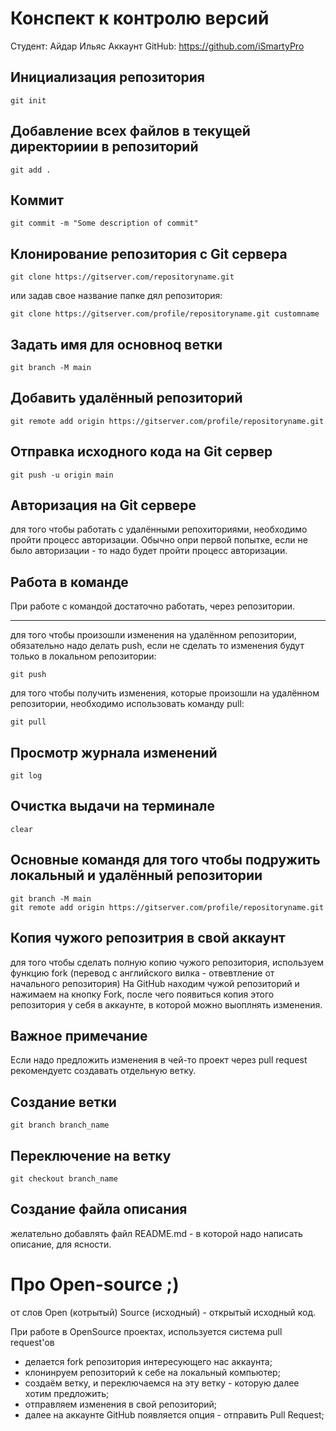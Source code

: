 # Конспект к контролю версий

Студент: Айдар Ильяс
Аккаунт GitHub: https://github.com/iSmartyPro

## Инициализация репозитория

```
git init
```

## Добавление всех файлов в текущей директориии в репозиторий
```
git add .
```

## Коммит
```
git commit -m "Some description of commit"
```

## Клонирование репозитория с Git сервера
```
git clone https://gitserver.com/repositoryname.git
```
или задав свое название папке дял репозитория:
```
git clone https://gitserver.com/profile/repositoryname.git customname
```

## Задать имя для основноq ветки
```
git branch -M main
```

## Добавить удалённый репозиторий
```
git remote add origin https://gitserver.com/profile/repositoryname.git
```

## Отправка исходного кода на Git сервер
```
git push -u origin main
```

## Авторизация на Git сервере
для того чтобы работать с удалёнными репохиториями, необходимо пройти процесс авторизации.
Обычно опри первой попытке, если не было авторизации - то надо будет пройти процесс авторизации.

## Работа в команде
При работе с командой достаточно работать, через репозитории.

------
для того чтобы произошли изменения на удалённом репозитории, обязательно надо делать push, если не сделать то изменения будут только в локальном репозитории:
```
git push
```

для того чтобы получить изменения, которые произошли на удалённом репозитории, необходимо использовать команду pull:
```
git pull
```

## Просмотр журнала изменений

```
git log
```

## Очистка выдачи на терминале
```
clear
```

## Основные командя для того чтобы подружить локальный и удалённый репозитории
```
git branch -M main
git remote add origin https://gitserver.com/profile/repositoryname.git
```

## Копия чужого репозитрия в свой аккаунт
для того чтобы сделать полную копию чужого репозитория, используем функцию fork (перевод с английского вилка - отвевтление от начального репозитория)
На GitHub находим чужой репозиторий и нажимаем на кнопку Fork, после чего появиться копия этого репозитория у себя в аккаунте, в которой можно выоплнять изменения.

## Важное примечание
Если надо предложить изменения в чей-то проект через pull request рекомендуетс создавать отдельную ветку.

## Создание ветки
```
git branch branch_name
```

## Переключение на ветку
```
git checkout branch_name
```

## Создание файла описания
желательно добавлять файл README.md - в которой надо написать описание, для ясности.

# Про Open-source ;)
от слов Open (котрытый) Source (исходный) - открытый исходный код.

При работе в OpenSource проектах, используется система pull request'ов
* делается fork репозитория интересующего нас аккаунта;
* клонинруем репозиторий к себе на локальный компьютер;
* создаём ветку, и переключаемся на эту ветку - которую далее хотим предложить;
* отправляем изменения в свой репозиторий;
* далее на аккаунте GitHub появляется опция - отправить Pull Request;
